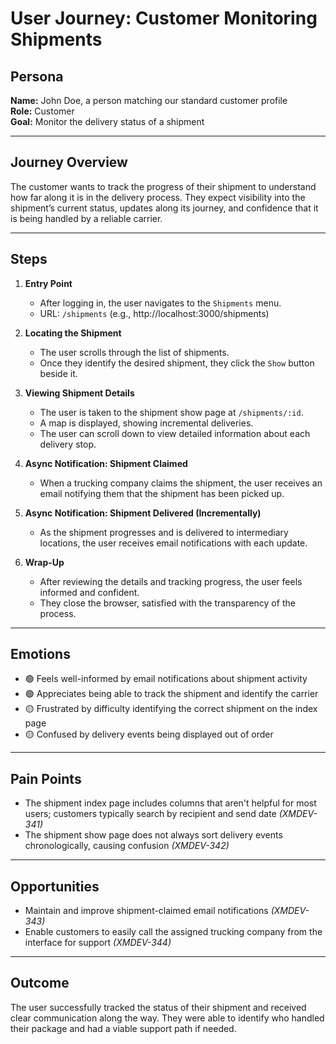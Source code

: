 # User Journey: Customer Monitoring Shipments

## Persona

**Name:** John Doe, a person matching our standard customer profile  
**Role:** Customer  
**Goal:** Monitor the delivery status of a shipment

---

## Journey Overview

The customer wants to track the progress of their shipment to understand how far along it is in the delivery process. They expect visibility into the shipment’s current status, updates along its journey, and confidence that it is being handled by a reliable carrier.

---

## Steps

1. **Entry Point**

   - After logging in, the user navigates to the `Shipments` menu.
   - URL: `/shipments` (e.g., http://localhost:3000/shipments)

2. **Locating the Shipment**

   - The user scrolls through the list of shipments.
   - Once they identify the desired shipment, they click the `Show` button beside it.

3. **Viewing Shipment Details**

   - The user is taken to the shipment show page at `/shipments/:id`.
   - A map is displayed, showing incremental deliveries.
   - The user can scroll down to view detailed information about each delivery stop.

4. **Async Notification: Shipment Claimed**

   - When a trucking company claims the shipment, the user receives an email notifying them that the shipment has been picked up.

5. **Async Notification: Shipment Delivered (Incrementally)**

   - As the shipment progresses and is delivered to intermediary locations, the user receives email notifications with each update.

6. **Wrap-Up**

   - After reviewing the details and tracking progress, the user feels informed and confident.
   - They close the browser, satisfied with the transparency of the process.

---

## Emotions

- 🟢 Feels well-informed by email notifications about shipment activity
- 🟢 Appreciates being able to track the shipment and identify the carrier
- 🟡 Frustrated by difficulty identifying the correct shipment on the index page
- 🟡 Confused by delivery events being displayed out of order

---

## Pain Points

- The shipment index page includes columns that aren't helpful for most users; customers typically search by recipient and send date _(XMDEV-341)_
- The shipment show page does not always sort delivery events chronologically, causing confusion _(XMDEV-342)_

---

## Opportunities

- Maintain and improve shipment-claimed email notifications _(XMDEV-343)_
- Enable customers to easily call the assigned trucking company from the interface for support _(XMDEV-344)_

---

## Outcome

The user successfully tracked the status of their shipment and received clear communication along the way. They were able to identify who handled their package and had a viable support path if needed.

